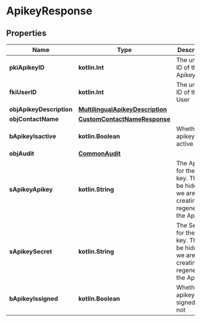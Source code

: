 
# ApikeyResponse

## Properties
| Name | Type | Description | Notes |
| ------------ | ------------- | ------------- | ------------- |
| **pkiApikeyID** | **kotlin.Int** | The unique ID of the Apikey |  |
| **fkiUserID** | **kotlin.Int** | The unique ID of the User |  |
| **objApikeyDescription** | [**MultilingualApikeyDescription**](MultilingualApikeyDescription.md) |  |  |
| **objContactName** | [**CustomContactNameResponse**](CustomContactNameResponse.md) |  |  |
| **bApikeyIsactive** | **kotlin.Boolean** | Whether the apikey is active or not |  |
| **objAudit** | [**CommonAudit**](CommonAudit.md) |  |  |
| **sApikeyApikey** | **kotlin.String** | The Apikey for the API key.  This will be hidden if we are not creating or regenerating the Apikey. |  [optional] |
| **sApikeySecret** | **kotlin.String** | The Secret for the API key.  This will be hidden if we are not creating or regenerating the Apikey. |  [optional] |
| **bApikeyIssigned** | **kotlin.Boolean** | Whether the apikey is signed or not |  [optional] |




